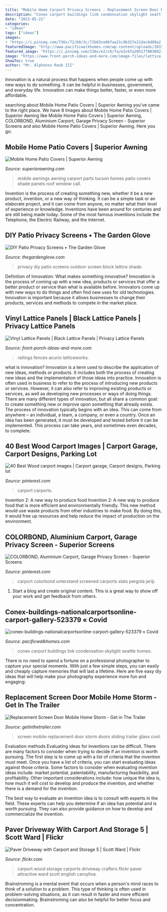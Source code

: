 ```yaml
---
title: "Mobile Home Carport Privacy Screens - Replacement Screen Door Mobile Home Storm"
description: "Conex carport buildings link condensation skylight seattle homes"
date: "2023-05-21"
categories:
- "ideas"
tags: ["ideas"]
images:
- "https://i.pinimg.com/736x/72/b0/3c/72b03ce66faa21c9b327e21dac6d89a2.jpg"
featuredImage: "http://www.pacificwalkhomes.com/wp-content/uploads/2015/04/conex-buildings-nationalcarportsonline-carport-gallery-523379.jpg"
featured_image: "https://i.pinimg.com/236x/e2/c6/fa/e2c6fa20517f80360210507f0ccf90f7--carport-patio-carport-garage.jpg?b=t"
image: "https://www.front-porch-ideas-and-more.com/image-files/lattice-deck-railings-5.jpg"
ShowToc: true
author: "Mr. Alphonso Roob III"
---
```



Innovation is a natural process that happens when people come up with new ways to do something. It can be helpful in businesses, government, and everyday life. Innovation can make things better, faster, or even more affordable.

	

		
searching about Mobile Home Patio Covers | Superior Awning you've came to the right place. We have 8 Images about Mobile Home Patio Covers | Superior Awning like Mobile Home Patio Covers | Superior Awning, COLORBOND, Aluminium Carport, Garage Privacy Screen - Superior Screens and also Mobile Home Patio Covers | Superior Awning. Here you go:
		
    
## Mobile Home Patio Covers | Superior Awning

<img loading=lazy src="https://superiorawning.com/wp-content/uploads/2018/02/sa_mobilehomegallery17.jpg" onerror="this.onerror=null;this.src='https://tse3.mm.bing.net/th?id=OIP.aQkigjJAE2BXKgV7u4CJRgHaFj&amp;pid=15.1';" alt="Mobile Home Patio Covers | Superior Awning">

_Source: superiorawning.com_

>mobile awnings awning carport parts tucson homes patio covers shade panels roof window call. 

	

Invention is the process of creating something new, whether it be a new product, invention, or a new way of thinking. It can be a simple task or an elaborate project, and it can come from anyone, no matter what their level of experience or knowledge. Inventions have been around for centuries and are still being made today. Some of the most famous inventions include the Telephone, the Electric Railway, and the Internet.

    
## DIY Patio Privacy Screens • The Garden Glove

<img loading=lazy src="https://www.thegardenglove.com/wp-content/uploads/2014/07/53935997934dc7fe35b88899cd0cded0.jpg" onerror="this.onerror=null;this.src='https://tse3.mm.bing.net/th?id=OIP.nDAD4ZLUBAV7JBu0jMvJmQHaFj&amp;pid=15.1';" alt="DIY Patio Privacy Screens • The Garden Glove">

_Source: thegardenglove.com_

>privacy diy patio screens outdoor screen block lattice shade. 

	

Definition of Innovation: What makes something innovative?
Innovation is the process of coming up with a new idea, products or services that offer a better product or service than what is available before. Innovators come up with new ways to do things and often find new uses for old technologies. Innovation is important because it allows businesses to change their products, services and methods to compete in the market place.

    
## Vinyl Lattice Panels | Black Lattice Panels | Privacy Lattice Panels

<img loading=lazy src="https://www.front-porch-ideas-and-more.com/image-files/lattice-deck-railings-5.jpg" onerror="this.onerror=null;this.src='https://tse4.mm.bing.net/th?id=OIP.dAcaQbvQQm9P4MKuzSQrhgHaFi&amp;pid=15.1';" alt="Vinyl Lattice Panels | Black Lattice Panels | Privacy Lattice Panels">

_Source: front-porch-ideas-and-more.com_

>railings fences acurio latticeworks. 

	

what is innovation?
Innovation is a term used to describe the application of new ideas, methods or products. It includes both the process of creating new ideas and the implementation of those ideas into practice. Innovation is often used in business to refer to the process of introducing new products or services. However, it can also refer to improving existing products or services, as well as developing new processes or ways of doing things.
There are many different types of innovation, but all share a common goal: to create something new or improve upon something that already exists. The process of innovation typically begins with an idea. This can come from anywhere – an individual, a team, a company, or even a country. Once an idea has been generated, it must be developed and tested before it can be implemented. This process can take years, and sometimes even decades, to complete.

    
## 40 Best Wood Carport Images | Carport Garage, Carport Designs, Parking Lot

<img loading=lazy src="https://i.pinimg.com/236x/e2/c6/fa/e2c6fa20517f80360210507f0ccf90f7--carport-patio-carport-garage.jpg?b=t" onerror="this.onerror=null;this.src='https://tse2.mm.bing.net/th?id=OIP.1VIG7lgFOX2B5UKS20JbYgHaJ4&amp;pid=15.1';" alt="40 Best Wood carport images | Carport garage, Carport designs, Parking lot">

_Source: pinterest.com_

>carport carports. 

	

Invention 2: A new way to produce food
Invention 2: A new way to produce food that is more efficient and environmentally friendly. This new method would use waste products from other industries to make food. By doing this, it would free up resources and help reduce the impact of production on the environment.

    
## COLORBOND, Aluminium Carport, Garage Privacy Screen - Superior Screens

<img loading=lazy src="https://i.pinimg.com/736x/72/b0/3c/72b03ce66faa21c9b327e21dac6d89a2.jpg" onerror="this.onerror=null;this.src='https://tse2.mm.bing.net/th?id=OIP.CBN-QJIO5bG9otKCZyU-zQHaGO&amp;pid=15.1';" alt="COLORBOND, Aluminium Carport, Garage Privacy Screen - Superior Screens">

_Source: pinterest.com_

>carport colorbond unterstand screened carports slats pergola jeriji. 

	

1. Start a blog and create original content. This is a great way to show off your work and get feedback from others.

    
## Conex-buildings-nationalcarportsonline-carport-gallery-523379 « Covid

<img loading=lazy src="http://www.pacificwalkhomes.com/wp-content/uploads/2015/04/conex-buildings-nationalcarportsonline-carport-gallery-523379.jpg" onerror="this.onerror=null;this.src='https://tse2.mm.bing.net/th?id=OIP.wJjNzB9SJpnzpCtHOF1sNQHaFj&amp;pid=15.1';" alt="conex-buildings-nationalcarportsonline-carport-gallery-523379 « Covid">

_Source: pacificwalkhomes.com_

>conex carport buildings link condensation skylight seattle homes. 

	

There is no need to spend a fortune on a professional photographer to capture your special moments. With just a few simple steps, you can easily and cheaply capture memories that will last a lifetime. Here are five easy diy ideas that will help make your photography experience more fun and engaging:

    
## Replacement Screen Door Mobile Home Storm - Get In The Trailer

<img loading=lazy src="https://cdn.getinthetrailer.com/wp-content/uploads/replacement-screen-door-mobile-home-storm_643818.jpg" onerror="this.onerror=null;this.src='https://tse2.mm.bing.net/th?id=OIP.Y4Q-cHqpcFi2_60xxKZwhAHaJ4&amp;pid=15.1';" alt="Replacement Screen Door Mobile Home Storm - Get in The Trailer">

_Source: getinthetrailer.com_

>screen mobile replacement door storm doors sliding trailer glass cool. 

	

Evaluation methods
Evaluating ideas for inventions can be difficult. There are many factors to consider when trying to decide if an invention is worth pursuing. The first step is to come up with a list of criteria that the invention must meet. Once you have a list of criteria, you can start evaluating ideas against those criteria.
Some factors to consider when evaluating invention ideas include: market potential, patentability, manufacturing feasibility, and profitability. Other important considerations include: how unique the idea is, how much it will cost to develop and produce the invention, and whether there is a demand for the invention.

The best way to evaluate an invention idea is to consult with experts in the field. These experts can help you determine if an idea has potential and is worth pursuing. They can also provide guidance on how to develop and commercialize the invention.

    
## Paver Driveway With Carport And Storage 5 | Scott Ward | Flickr

<img loading=lazy src="https://c1.staticflickr.com/3/2293/2460386688_3bfb018087_b.jpg" onerror="this.onerror=null;this.src='https://tse3.mm.bing.net/th?id=OIP.kIc8SMnxDE7UlJxxz3atbgHaFj&amp;pid=15.1';" alt="Paver Driveway with Carport and Storage 5 | Scott Ward | Flickr">

_Source: flickr.com_

>carport wood storage carports driveway crafters flickr paver attractive ward scott english caroylina. 

	

Brainstroming is a mental event that occurs when a person's mind races to think of a solution to a problem. This type of thinking is often used in problem-solving situations, as it can result in faster and more efficient decisionmaking. Brainstroming can also be helpful for better focus and concentration.

